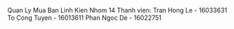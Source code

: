Quan Ly Mua Ban Linh Kien
Nhom 14
Thanh vien: 
Tran Hong Le - 16033631
To Cong Tuyen - 16013611
Phan Ngoc De - 16022751
